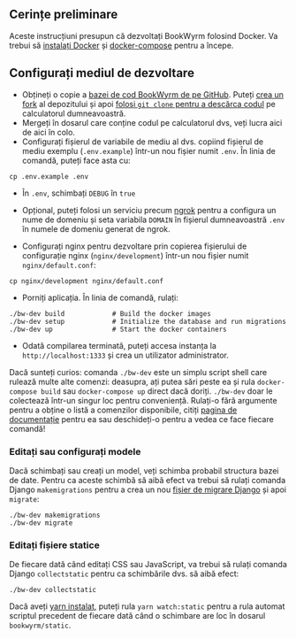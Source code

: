 ## Cerințe preliminare

Aceste instrucțiuni presupun că dezvoltați BookWyrm folosind Docker. Va trebui să [instalați Docker](https://docs.docker.com/engine/install/) și [docker-compose](https://docs.docker.com/compose/install/) pentru a începe.

## Configurați mediul de dezvoltare

- Obțineți o copie a [bazei de cod BookWyrm de pe GitHub](https://github.com/bookwyrm-social/bookwyrm). Puteți [crea un fork](https://docs.github.com/en/get-started/quickstart/fork-a-repo) al depozitului și apoi [folosi `git clone` pentru a descărca codul](https://docs.github.com/en/github/creating-cloning-and-archiving-repositories/cloning-a-repository-from-github/cloning-a-repository) pe calculatorul dumneavoastră.
- Mergeți în dosarul care conține codul pe calculatorul dvs, veți lucra aici de aici în colo.
- Configurați fișierul de variabile de mediu al dvs. copiind fișierul de mediu exemplu (`.env.example`) într-un nou fișier numit `.env`. În linia de comandă, puteți face asta cu:
``` { .sh }
cp .env.example .env
```
- În `.env`, schimbați `DEBUG` în `true`
- Opțional, puteți folosi un serviciu precum [ngrok](https://ngrok.com/) pentru a configura un nume de domeniu și seta variabila `DOMAIN` în fișierul dumneavoastră `.env` în numele de domeniu generat de ngrok.

- Configurați nginx pentru dezvoltare prin copierea fișierului de configurație nginx (`nginx/development`) într-un nou fișier numit `nginx/default.conf`:
``` { .sh }
cp nginx/development nginx/default.conf
```

- Porniți aplicația. În linia de comandă, rulați:
``` { .sh }
./bw-dev build            # Build the docker images
./bw-dev setup            # Initialize the database and run migrations
./bw-dev up               # Start the docker containers
```
- Odată compilarea terminată, puteți accesa instanța la `http://localhost:1333` și crea un utilizator administrator.

Dacă sunteți curios: comanda `./bw-dev` este un simplu script shell care rulează multe alte comenzi: deasupra, ați putea sări peste ea și rula `docker-compose build` sau `docker-compose up` direct dacă doriți. `./bw-dev` doar le colectează într-un singur loc pentru conveniență. Rulați-o fără argumente pentru a obține o listă a comenzilor disponibile, citiți [pagina de documentație](/command-line-tool.html) pentru ea sau deschideți-o pentru a vedea ce face fiecare comandă!

### Editați sau configurați modele

Dacă schimbați sau creați un model, veți schimba probabil structura bazei de date. Pentru ca aceste schimbă să aibă efect va trebui să rulați comanda Django `makemigrations` pentru a crea un nou [fișier de migrare Django](https://docs.djangoproject.com/en/3.2/topics/migrations) și apoi `migrate`:

``` { .sh }
./bw-dev makemigrations
./bw-dev migrate
```

### Editați fișiere statice
De fiecare dată când editați CSS sau JavaScript, va trebui să rulați comanda Django `collectstatic` pentru ca schimbările dvs. să aibă efect:
``` { .sh }
./bw-dev collectstatic
```

Dacă aveți [yarn instalat](https://yarnpkg.com/getting-started/install), puteți rula `yarn watch:static` pentru a rula automat scriptul precedent de fiecare dată când o schimbare are loc în dosarul `bookwyrm/static`.
